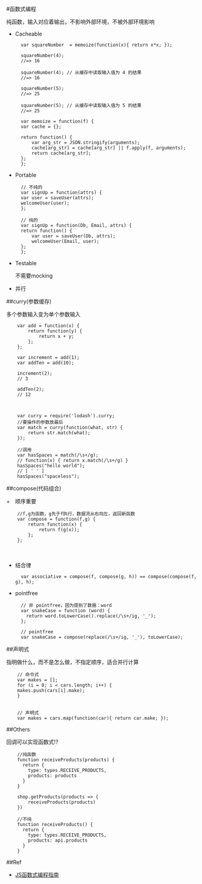 

#函数式编程

纯函数，输入对应着输出，不影响外部环境，不被外部环境影响

+ Cacheable

		var squareNumber  = memoize(function(x){ return x*x; });
		
		squareNumber(4);
		//=> 16
		
		squareNumber(4); // 从缓存中读取输入值为 4 的结果
		//=> 16
		
		squareNumber(5);
		//=> 25
		
		squareNumber(5); // 从缓存中读取输入值为 5 的结果
		//=> 25
		
		var memoize = function(f) {
		var cache = {};
		
		return function() {
			var arg_str = JSON.stringify(arguments);
			cache[arg_str] = cache[arg_str] || f.apply(f, arguments);
			return cache[arg_str];
		};
		};
		
+ Portable

		// 不纯的
		var signUp = function(attrs) {
		var user = saveUser(attrs);
		welcomeUser(user);
		};
		
		// 纯的
		var signUp = function(Db, Email, attrs) {
		return function() {
			var user = saveUser(Db, attrs);
			welcomeUser(Email, user);
		};
		};
		
+ Testable

  不需要mocking

+ 并行

##curry(参数缓存)

多个参数输入变为单个参数输入

		var add = function(x) {
            return function(y) {
                return x + y;
            };
		};
		
		var increment = add(1);
		var addTen = add(10);
		
		increment(2);
		// 3
		
		addTen(2);
		// 12



		var curry = require('lodash').curry;
		//要操作的参数放最后
		var match = curry(function(what, str) {
		    return str.match(what);
		});
        
		//调用
		var hasSpaces = match(/\s+/g);
		// function(x) { return x.match(/\s+/g) }
		hasSpaces("hello world");
		// [ ' ' ]
		hasSpaces("spaceless");
		
##compose(代码组合)  

+　顺序重要

        //f,g为函数，g先于f执行，数据流从右向左，返回新函数
        var compose = function(f,g) {
            return function(x) {
                return f(g(x));
            };
        };
　
+ 结合律

        var associative = compose(f, compose(g, h)) == compose(compose(f, g), h);

+ pointfree

        // 非 pointfree，因为提到了数据：word
        var snakeCase = function (word) {
          return word.toLowerCase().replace(/\s+/ig, '_');
        };

        // pointfree
        var snakeCase = compose(replace(/\s+/ig, '_'), toLowerCase);

##声明式

  指明做什么，而不是怎么做，不指定顺序，适合并行计算

        // 命令式
        var makes = [];
        for (i = 0; i < cars.length; i++) {
        makes.push(cars[i].make);
        }


        // 声明式
        var makes = cars.map(function(car){ return car.make; });


##Others

回调可以实现函数式!?

		//纯函数
		function receiveProducts(products) {
		  return {
		    type: types.RECEIVE_PRODUCTS,
		    products: products
		  }
		}

		shop.getProducts(products => {
			receiveProducts(products)
		})

		//不纯
		function receiveProducts() {
		  return {
		    type: types.RECEIVE_PRODUCTS,
		    products: api.products
		  }
		}


##Ref
+ [JS函数式编程指南](https://llh911001.gitbooks.io/mostly-adequate-guide-chinese/content/index.html)